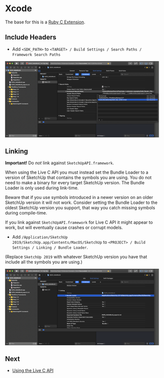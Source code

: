 # Xcode

The base for this is a [Ruby C Extension](https://github.com/SketchUp/ruby-c-extension-examples).

## Include Headers

* Add `<SDK_PATH>` to `<TARGET> / Build Settings / Search Paths / Framework Search Paths`

![](images/xcode-framework-search-path.png)

## Linking

**Important!** Do *not* link against `SketchUpAPI.framework`.

When using the Live C API you must instead set the Bundle Loader to a version of SketchUp that contains the symbols you are using. You do not need to make a binary for every target SketchUp version. The Bundle Loader is only used during link-time.

Beware that if you use symbols introduced in a newer version on an older SketchUp version it will not work. Consider setting the Bundle Loader to the oldest SketchUp version you support, that way you catch missing symbols during compile-time.

If you link against `SketchUpAPI.framework` for Live C API it might appear to work, but will eventually cause crashes or corrupt models.

* Add `/Application/SketchUp 2019/SketchUp.app/Contents/MacOS/SketchUp` to `<PROJECT> / Build Settings / Linking / Bundle Loader`.

(Replace `SketchUp 2019` with whatever SketchUp version you have that include all the symbols you are using.)

![](images/xcode-bundle-loader.png)


## Next

* [Using the Live C API](using-live-c-api.md)

